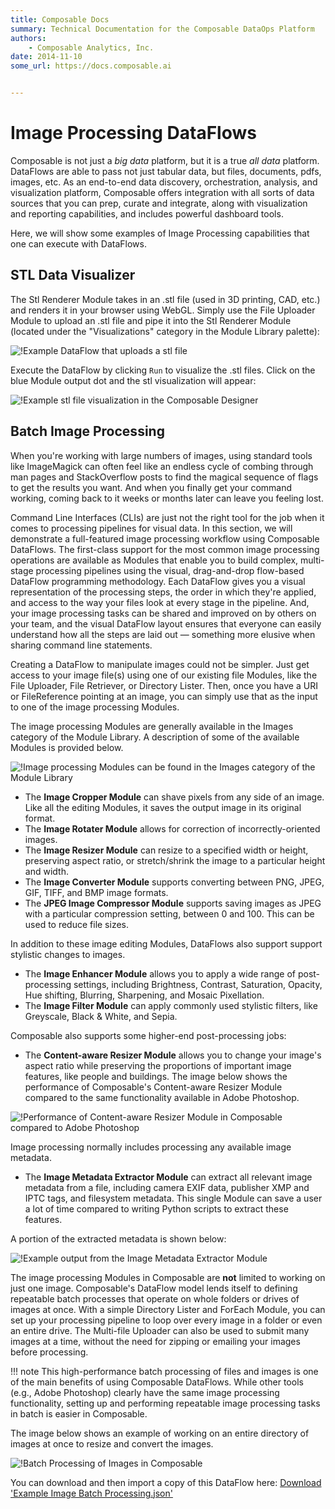 ```yaml
---
title: Composable Docs
summary: Technical Documentation for the Composable DataOps Platform
authors:
    - Composable Analytics, Inc.
date: 2014-11-10
some_url: https://docs.composable.ai


---
```


# Image Processing DataFlows

Composable is not just a *big data* platform, but it is a true *all data* platform. DataFlows are able to pass not just tabular data, but files, documents, pdfs, images, etc. As an end-to-end data discovery, orchestration, analysis, and visualization platform, Composable offers integration with all sorts of data sources that you can prep, curate and integrate, along with visualization and reporting capabilities, and includes powerful dashboard tools.

Here, we will show some examples of Image Processing capabilities that one can execute with DataFlows.

## STL Data Visualizer

The Stl Renderer Module takes in an .stl file (used in 3D printing, CAD, etc.) and renders it in your browser using WebGL. Simply use the File Uploader Module to upload an .stl file and pipe it into the Stl Renderer Module (located under the "Visualizations" category in the Module Library palette):

![!Example DataFlow that uploads a stl file](img/DataFlow-ImageProcessing-01.png)

Execute the DataFlow by clicking `Run` to visualize the .stl files. Click on the blue Module output dot and the stl visualization will appear:

 ![!Example stl file visualization in the Composable Designer](img/DataFlow-ImageProcessing-02.png)

## Batch Image Processing

When you're working with large numbers of images, using standard tools like ImageMagick can often feel like an endless cycle of combing through man pages and StackOverflow posts to find the magical sequence of flags to get the results you want. And when you finally get your command working, coming back to it weeks or months later can leave you feeling lost.

Command Line Interfaces (CLIs) are just not the right tool for the job when it comes to processing pipelines for visual data. In this section, we will demonstrate a full-featured image processing workflow using Composable DataFlows. The first-class support for the most common image processing operations are available as Modules that enable you to build complex, multi-stage processing pipelines using the visual, drag-and-drop flow-based DataFlow programming methodology. Each DataFlow gives you a visual representation of the processing steps, the order in which they're applied, and access to the way your files look at every stage in the pipeline. And, your image processing tasks can be shared and improved on by others on your team, and the visual DataFlow layout ensures that everyone can easily understand how all the steps are laid out — something more elusive when sharing command line statements.

Creating a DataFlow to manipulate images could not be simpler. Just get access to your image file(s) using one of our existing file Modules, like the File Uploader, File Retriever, or Directory Lister. Then, once you have a URI or FileReference pointing at an image, you can simply use that as the input to one of the image processing Modules. 


The image processing Modules are generally available in the Images category of the Module Library. A description of some of the available Modules is provided below.

 ![!Image processing Modules can be found in the Images category of the Module Library](img/DataFlow-ImageProcessing-03.png)

- The **Image Cropper Module** can shave pixels from any side of an image. Like all the editing Modules, it saves the output image in its original format.
- The **Image Rotater Module** allows for correction of incorrectly-oriented images.
- The **Image Resizer Module** can resize to a specified width or height, preserving aspect ratio, or stretch/shrink the image to a particular height and width.
- The **Image Converter Module** supports converting between PNG, JPEG, GIF, TIFF, and BMP image formats.
- The **JPEG Image Compressor Module** supports saving images as JPEG with a particular compression setting, between 0 and 100. This can be used to reduce file sizes.

In addition to these image editing Modules, DataFlows also support support stylistic changes to images.

- The **Image Enhancer Module** allows you to apply a wide range of post-processing settings, including Brightness, Contrast, Saturation, Opacity, Hue shifting, Blurring, Sharpening, and Mosaic Pixellation.
- The **Image Filter Module** can apply commonly used stylistic filters, like Greyscale, Black & White, and Sepia.

Composable also supports some higher-end post-processing jobs:

- The **Content-aware Resizer Module** allows you to change your image's aspect ratio while preserving the proportions of important image features, like people and buildings. The image below shows the performance of Composable's Content-aware Resizer Module compared to the same functionality available in Adobe Photoshop.

![!Performance of Content-aware Resizer Module in Composable compared to Adobe Photoshop](img/DataFlow-ImageProcessing-04.png)

Image processing normally includes processing any available image metadata.

- The **Image Metadata Extractor Module** can extract all relevant image metadata from a file, including camera EXIF data, publisher XMP and IPTC tags, and filesystem metadata. This single Module can save a user a lot of time compared to writing Python scripts to extract these features.

A portion of the extracted metadata is shown below:

![!Example output from the Image Metadata Extractor Module](img/DataFlow-ImageProcessing-05.png)

The image processing Modules in Composable are **not** limited to working on just one image. Composable's DataFlow model lends itself to defining repeatable batch processes that operate on whole folders or drives of images at once. With a simple Directory Lister and ForEach Module, you can set up your processing pipeline to loop over every image in a folder or even an entire drive. The Multi-file Uploader can also be used to submit many images at a time, without the need for zipping or emailing your images before processing. 

!!! note
    This high-performance batch processing of files and images is one of the main benefits of using Composable DataFlows. While other tools (e.g., Adobe Photoshop) clearly have the same image processing functionality, setting up and performing repeatable image processing tasks in batch is easier in Composable.

The image below shows an example of working on an entire directory of images at once to resize and convert the images.

![!Batch Processing of Images in Composable](img/DataFlow-ImageProcessing-06.png)

You can download and then import a copy of this DataFlow here: <a href="../../Tutorial/img/Example Image Batch Processing.json" download="Example Image Batch Processing.json">Download 'Example Image Batch Processing.json'</a> 
